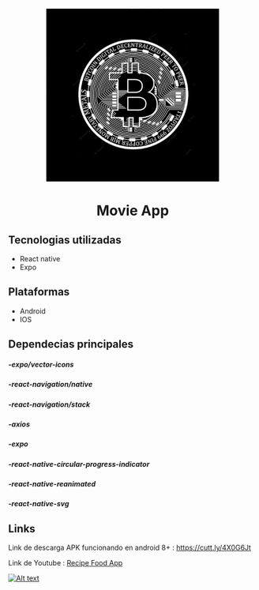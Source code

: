 <p align="center"><a href="https://github.com/Leancba/RecipeFood-App/"><img width="350" src="https://github.com/Leancba/Criptomarket/blob/main/assets/logo.png" alt="lx-music logo"></a></p>


<h1 align="center">Movie App</h1>

<h2> Tecnologias utilizadas </h2>

- React native
- Expo

<h2> Plataformas </h2>

- Android
- IOS

<h2> Dependecias principales </h2>

##### -expo/vector-icons
##### -react-navigation/native
##### -react-navigation/stack
##### -axios
##### -expo
##### -react-native-circular-progress-indicator
##### -react-native-reanimated
##### -react-native-svg

<h2> Links </h2>

Link de descarga APK funcionando en android 8+ : https://cutt.ly/4X0G6Jt

Link de Youtube :  [Recipe Food App](https://www.youtube.com/watch?v=3PoS7X4mzv4)

[![Alt text](https://img.youtube.com/vi/3PoS7X4mzv4/0.jpg)](https://www.youtube.com/watch?v=3PoS7X4mzv4)

